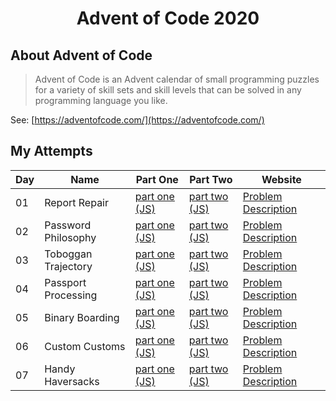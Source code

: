 <div style="text-align: center;">
<h1>Advent of Code 2020</h1>
</div>

## About Advent of Code

> Advent of Code is an Advent calendar of small programming puzzles for a variety of skill sets and skill levels that can be solved in any programming language you like.

See: [https://adventofcode.com/](https://adventofcode.com/)

## My Attempts

| Day | Name | Part One | Part Two | Website |
| --- | --- | --- | --- | --- |
| 01 | Report Repair | [part one (JS)](./day-01/solve-part-one.js) | [part two (JS)](./day-01/solve-part-two.js) | [Problem Description](https://adventofcode.com/2020/day/1) |
| 02 | Password Philosophy | [part one (JS)](./day-02/solve-part-one.js) | [part two (JS)](./day-02/solve-part-two.js) | [Problem Description](https://adventofcode.com/2020/day/2) |
| 03 | Toboggan Trajectory | [part one (JS)](./day-03/solve-part-one.js) | [part two (JS)](./day-03/solve-part-two.js) | [Problem Description](https://adventofcode.com/2020/day/3) |
| 04 | Passport Processing | [part one (JS)](./day-04/solve-part-one.js) | [part two (JS)](./day-04/solve-part-two.js) | [Problem Description](https://adventofcode.com/2020/day/4) |
| 05 | Binary Boarding | [part one (JS)](./day-05/part-one.js) | [part two (JS)](./day-05/part-two.js) | [Problem Description](https://adventofcode.com/2020/day/5) |
| 06 | Custom Customs | [part one (JS)](./day-06/part-one.js) | [part two (JS)](./day-06/part-two.js) | [Problem Description](https://adventofcode.com/2020/day/6) |
| 07 | Handy Haversacks | [part one (JS)](./day-07/part-one.js) | [part two (JS)](./day-07/part-two.js) | [Problem Description](https://adventofcode.com/2020/day/7) |

